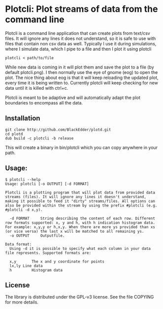 # Plotcli: Plot streams of data from the command line

Plotcli is a command line application that can create plots from text/csv files. It will ignore any lines it does not understand, so it is safe to use with files that contain non csv data as well. Typically I use it during simulations, where I simulate data, which I pipe to a file and then I plot it using plotcli

```
plotcli < path/to/file
```

While new data is coming in it will plot them and save the plot to a file (by default plotcli.png). I then normally use the eye of gnome (eog) to open the plot. The nice thing about eog is that it will keep reloading the updated plot, every time it is being written to. Currently plotcli will keep checking for new data until it is killed with ctrl+c.

Plotcli is meant to be adaptive and will automatically adapt the plot boundaries to encompass all the data.

## Installation

```
git clone http://github.com/BlackEdder/plotd.git
cd plotd
dub build -c plotcli -b release
```

This will create a binary in bin/plotcli which you can copy anywhere in your path.

## Usage:

```
$ plotcli --help
Usage: plotcli [-o OUTPUT] [-d FORMAT]

Plotcli is a plotting program that will plot data from provided data streams (files). It will ignore any lines it doesn't understand, making it possible to feed it "dirty" streams/files. All options can also be provided within the stream by using the prefix #plotcli (e.g. #plotcli -d x,y).

  -d FORMAT		String describing the content of each row. Different row formats supported: x, y and h, with h indication histogram data. For example: x,y,y or h,x,y. When there are more ys provided than xs (or vice versa) the last x will be matched to all remaining ys.
  -o OUTPUT		Outputfile.

Data format:
  Using -d it is possible to specify what each column in your data file represents. Supported formats are:

  x,y		The x and y coordinate for points
  lx,ly	Line data
  h			Histogram data
```

## License

The library is distributed under the GPL-v3 license. See the file COPYING for more details.
